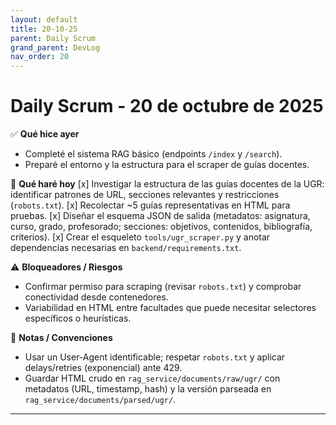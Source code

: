 ```yaml
---
layout: default
title: 20-10-25
parent: Daily Scrum
grand_parent: DevLog
nav_order: 20
---
```


# Daily Scrum - 20 de octubre de 2025

✅ **Qué hice ayer**
- Completé el sistema RAG básico (endpoints `/index` y `/search`).
- Preparé el entorno y la estructura para el scraper de guías docentes.

🎯 **Qué haré hoy**
[x] Investigar la estructura de las guías docentes de la UGR: identificar patrones de URL, secciones relevantes y restricciones (`robots.txt`).
[x] Recolectar ~5 guías representativas en HTML para pruebas.
[x] Diseñar el esquema JSON de salida (metadatos: asignatura, curso, grado, profesorado; secciones: objetivos, contenidos, bibliografía, criterios).
[x] Crear el esqueleto `tools/ugr_scraper.py` y anotar dependencias necesarias en `backend/requirements.txt`.

⚠️ **Bloqueadores / Riesgos**
- Confirmar permiso para scraping (revisar `robots.txt`) y comprobar conectividad desde contenedores.
- Variabilidad en HTML entre facultades que puede necesitar selectores específicos o heurísticas.

📝 **Notas / Convenciones**
- Usar un User-Agent identificable; respetar `robots.txt` y aplicar delays/retries (exponencial) ante 429.
- Guardar HTML crudo en `rag_service/documents/raw/ugr/` con metadatos (URL, timestamp, hash) y la versión parseada en `rag_service/documents/parsed/ugr/`.

---
